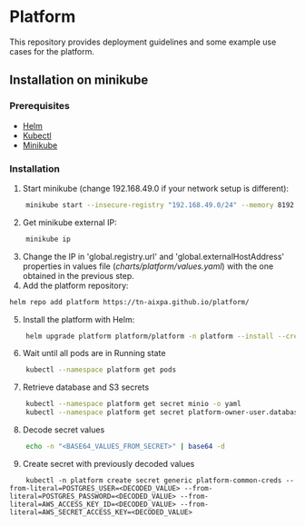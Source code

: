 # Platform

This repository provides deployment guidelines and some example use cases for the platform.

## Installation on minikube

### Prerequisites 
- [Helm](https://helm.sh/docs/intro/install/)
- [Kubectl](https://kubernetes.io/docs/tasks/tools/#kubectl)
- [Minikube](https://minikube.sigs.k8s.io/docs/start/)

### Installation

1. Start minikube (change 192.168.49.0 if your network setup is different):
```sh
    minikube start --insecure-registry "192.168.49.0/24" --memory 8192 --cpus 4
```
2. Get minikube external IP:
```sh
    minikube ip
```
3. Change the IP in  'global.registry.url' and 'global.externalHostAddress' properties in values file (*charts/platform/values.yaml*) with the one obtained in the previous step.
4. Add the platform repository:
```sh
helm repo add platform https://tn-aixpa.github.io/platform/
```
5. Install the platform with Helm:
```sh
    helm upgrade platform platform/platform -n platform --install --create-namespace --timeout 15m0s
```
6. Wait until all pods are in Running state
```sh
    kubectl --namespace platform get pods
```
7. Retrieve database and S3 secrets
```sh
    kubectl --namespace platform get secret minio -o yaml
    kubectl --namespace platform get secret platform-owner-user.database-postgres-cluster.credentials.postgresql.acid.zalan.do -o yaml
```
8. Decode secret values
```sh
    echo -n "<BASE64_VALUES_FROM_SECRET>" | base64 -d 
```
9. Create secret with previously decoded values
```
    kubectl -n platform create secret generic platform-common-creds --from-literal=POSTGRES_USER=<DECODED_VALUE> --from-literal=POSTGRES_PASSWORD=<DECODED_VALUE> --from-literal=AWS_ACCESS_KEY_ID=<DECODED_VALUE> --from-literal=AWS_SECRET_ACCESS_KEY=<DECODED_VALUE>
```
